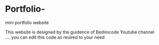 # Portfolio-
mini portfolio website 

This website is designed by the guidence of Bedimcode Youtube channel ....
you can edit this code as reuired to your need


